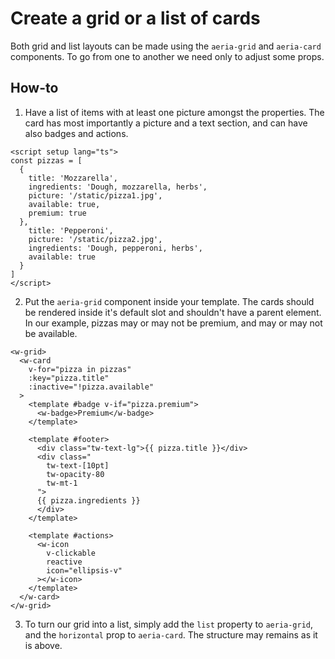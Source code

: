 # Create a grid or a list of cards

Both grid and list layouts can be made using the `aeria-grid` and `aeria-card` components. To go from one to another we need only to adjust some props.

## How-to

1. Have a list of items with at least one picture amongst the properties. The card has most importantly a picture and a text section, and can have also badges and actions.

```vue
<script setup lang="ts">
const pizzas = [
  {
    title: 'Mozzarella',
    ingredients: 'Dough, mozzarella, herbs',
    picture: '/static/pizza1.jpg',
    available: true,
    premium: true
  },
    title: 'Pepperoni',
    picture: '/static/pizza2.jpg',
    ingredients: 'Dough, pepperoni, herbs',
    available: true
  }
]
</script>
```

2. Put the `aeria-grid` component inside your template. The cards should be rendered inside it's default slot and shouldn't have a parent element. In our example, pizzas may or may not be premium, and may or may not be available.

```vue-html
<w-grid>
  <w-card
    v-for="pizza in pizzas"
    :key="pizza.title"
    :inactive="!pizza.available"
  >
    <template #badge v-if="pizza.premium">
      <w-badge>Premium</w-badge>
    </template>

    <template #footer>
      <div class="tw-text-lg">{{ pizza.title }}</div>
      <div class="
        tw-text-[10pt]
        tw-opacity-80
        tw-mt-1
      ">
      {{ pizza.ingredients }}
      </div>
    </template>

    <template #actions>
      <w-icon
        v-clickable
        reactive
        icon="ellipsis-v"
      ></w-icon>
    </template>
  </w-card>
</w-grid>
```

3. To turn our grid into a list, simply add the `list` property to `aeria-grid`, and the `horizontal` prop to `aeria-card`. The structure may remains as it is above.

